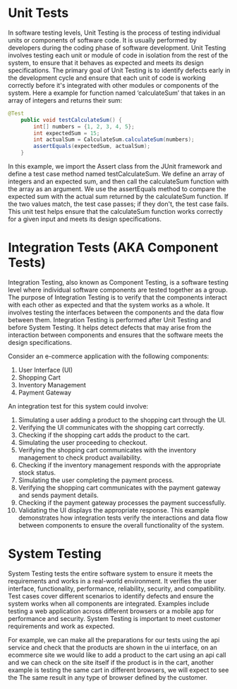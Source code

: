 # Unit Tests

In software testing levels, Unit Testing is the process of testing individual units or components of software code. 
It is usually performed by developers during the coding phase of software development. Unit Testing involves testing each unit or module of code in isolation from the rest of the system, to ensure that it behaves as expected and meets its design specifications. 
The primary goal of Unit Testing is to identify defects early in the development cycle and ensure that each unit of code is working correctly before it's integrated with other modules or components of the system.
Here a example for function named ‘calculateSum’ that takes in an array of integers and returns their sum:
```java
@Test
    public void testCalculateSum() {
        int[] numbers = {1, 2, 3, 4, 5};
        int expectedSum = 15;
        int actualSum = CalculateSum.calculateSum(numbers);
        assertEquals(expectedSum, actualSum);
    }
```
In this example, we import the Assert class from the JUnit framework and define a test case method named testCalculateSum. 
We define an array of integers and an expected sum, and then call the calculateSum function with the array as an argument. 
We use the assertEquals method to compare the expected sum with the actual sum returned by the calculateSum function. 
If the two values match, the test case passes; if they don't, the test case fails. 
This unit test helps ensure that the calculateSum function works correctly for a given input and meets its design specifications.
# Integration Tests (AKA Component Tests)
Integration Testing, also known as Component Testing, is a software testing level where individual software components are tested together as a group. 
The purpose of Integration Testing is to verify that the components interact with each other as expected and that the system works as a whole. 
It involves testing the interfaces between the components and the data flow between them. 
Integration Testing is performed after Unit Testing and before System Testing. 
It helps detect defects that may arise from the interaction between components and ensures that the software meets the design specifications.

Consider an e-commerce application with the following components:
1. User Interface (UI)
2. Shopping Cart
3. Inventory Management
4. Payment Gateway

An integration test for this system could involve:

1. Simulating a user adding a product to the shopping cart through the UI.
1.  Verifying the UI communicates with the shopping cart correctly.
1.  Checking if the shopping cart adds the product to the cart.
1.  Simulating the user proceeding to checkout.
1.  Verifying the shopping cart communicates with the inventory management to check product availability.
1.  Checking if the inventory management responds with the appropriate stock status.
1.  Simulating the user completing the payment process.
1.  Verifying the shopping cart communicates with the payment gateway and sends payment details.
1.  Checking if the payment gateway processes the payment successfully.
1.  Validating the UI displays the appropriate response.
This example demonstrates how integration tests verify the interactions and data flow between components to ensure the overall functionality of the system.
# System Testing
​​System Testing tests the entire software system to ensure it meets the requirements and works in a real-world environment. 
It verifies the user interface, functionality, performance, reliability, security, and compatibility. 
Test cases cover different scenarios to identify defects and ensure the system works when all components are integrated. 
Examples include testing a web application across different browsers or a mobile app for performance and security. 
System Testing is important to meet customer requirements and work as expected.

For example, we can make all the preparations for our tests using the api service and check that the products are shown in the ui interface, on an ecommerce site we would like to add a product to the cart using an api call and we can check on the site itself if the product is in the cart, another example is testing the same cart in different browsers, we will expect to see the The same result in any type of browser defined by the customer.

